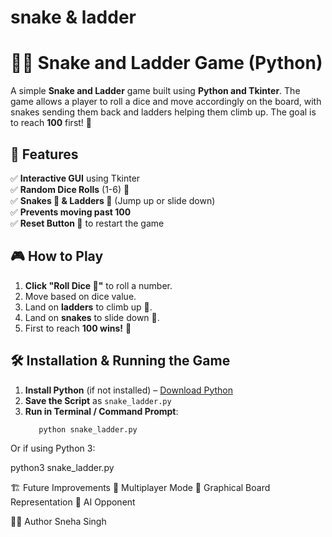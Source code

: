 # snake & ladder
# 🐍🎲 Snake and Ladder Game (Python)

A simple **Snake and Ladder** game built using **Python and Tkinter**. The game allows a player to roll a dice and move accordingly on the board, with snakes sending them back and ladders helping them climb up. The goal is to reach **100** first! 🎉

## 🚀 Features
✅ **Interactive GUI** using Tkinter  
✅ **Random Dice Rolls** (1-6) 🎲  
✅ **Snakes 🐍 & Ladders 🚀** (Jump up or slide down)  
✅ **Prevents moving past 100**  
✅ **Reset Button 🔄** to restart the game  

## 🎮 How to Play
1. **Click "Roll Dice 🎲"** to roll a number.
2. Move based on dice value.
3. Land on **ladders** to climb up 🚀.
4. Land on **snakes** to slide down 🐍.
5. First to reach **100 wins!** 🎉

## 🛠 Installation & Running the Game
1. **Install Python** (if not installed) – [Download Python](https://www.python.org/downloads/)
2. **Save the Script** as `snake_ladder.py`
3. **Run in Terminal / Command Prompt**:
   ```sh
      python snake_ladder.py
Or if using Python 3:

python3 snake_ladder.py

🏗 Future Improvements
🔹 Multiplayer Mode
🔹 Graphical Board Representation
🔹 AI Opponent

👩‍💻 Author
Sneha Singh


